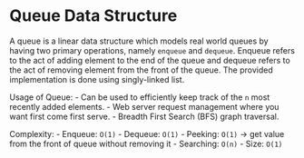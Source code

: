 # Queue Data Structure

A queue is a linear data structure which models real world queues by having two primary operations, namely `enqueue` and `dequeue`. Enqueue refers to the act of adding element to the end of the queue and dequeue refers to the act of removing element from the front of the queue. The provided implementation is done using singly-linked list.

Usage of Queue:
    - Can be used to efficiently keep track of the `n` most recently added elements.
    - Web server request management where you want first come first serve.
    - Breadth First Search (BFS) graph traversal.

Complexity:
    - Enqueue: `O(1)`
    - Dequeue: `O(1)`
    - Peeking: `O(1)` -> get value from the front of queue without removing it
    - Searching: `O(n)`
    - Size: `O(1)`
